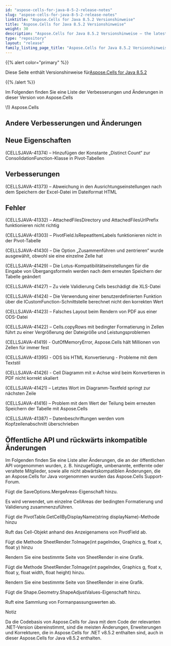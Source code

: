 ```yaml
---
id: "aspose-cells-for-java-8-5-2-release-notes"
slug: "aspose-cells-for-java-8-5-2-release-notes"
linktitle: "Aspose.Cells for Java 8.5.2 Versionshinweise"
title: "Aspose.Cells for Java 8.5.2 Versionshinweise"
weight: 30
description: "Aspose.Cells for Java 8.5.2 Versionshinweise – the latest updates and fixes."
type: "repository"
layout: "release"
family_listing_page_title: "Aspose.Cells for Java 8.5.2 Versionshinweise"
---
```

{{% alert color="primary" %}} 

 Diese Seite enthält Versionshinweise für[Aspose.Cells for Java 8.5.2](https://releases.aspose.com/cells/java/new-releases/aspose.cells-for-java-8.5.2/)

{{% /alert %}} 

 Im Folgenden finden Sie eine Liste der Verbesserungen und Änderungen in dieser Version von Aspose.Cells



\1) Aspose.Cells 


## **Andere Verbesserungen und Änderungen**

## **Neue Eigenschaften**


 (CELLSJAVA-41374) – Hinzufügen der Konstante „Distinct Count“ zur ConsolidationFunction-Klasse in Pivot-Tabellen


## **Verbesserungen**


 (CELLSJAVA-41373) – Abweichung in den Ausrichtungseinstellungen nach dem Speichern der Excel-Datei im Dateiformat HTML


## **Fehler**


 (CELLSJAVA-41332) – AttachedFilesDirectory und AttachedFilesUrlPrefix funktionieren nicht richtig

 (CELLSJAVA-41303) – PivotField.IsRepeatItemLabels funktionieren nicht in der Pivot-Tabelle

 (CELLSJAVA-41430) – Die Option „Zusammenführen und zentrieren“ wurde ausgewählt, obwohl sie eine einzelne Zelle hat

(CELLSJAVA-41429) – Die Lotus-Kompatibilitätseinstellungen für die Eingabe von Übergangsformeln werden nach dem erneuten Speichern der Tabelle geändert

 (CELLSJAVA-41427) – Zu viele Validierung Cells beschädigt die XLS-Datei

 (CELLSJAVA-41424) – Die Verwendung einer benutzerdefinierten Funktion über die ICustomFunction-Schnittstelle berechnet nicht den korrekten Wert

 (CELLSJAVA-41423) – Falsches Layout beim Rendern von PDF aus einer ODS-Datei

 (CELLSJAVA-41422) – Cells.copyRows mit bedingter Formatierung in Zellen führt zu einer Vergrößerung der Dateigröße und Leistungsproblemen

 (CELLSJAVA-41419) - OutOfMemoryError, Aspose.Cells hält Millionen von Zellen für immer fest

 (CELLSJAVA-41395) - ODS bis HTML Konvertierung - Probleme mit dem Textstil

 (CELLSJAVA-41426) - Cell Diagramm mit x-Achse wird beim Konvertieren in PDF nicht korrekt skaliert

 (CELLSJAVA-41421) – Letztes Wort im Diagramm-Textfeld springt zur nächsten Zeile

 (CELLSJAVA-41416) – Problem mit dem Wert der Teilung beim erneuten Speichern der Tabelle mit Aspose.Cells

 (CELLSJAVA-41387) – Datenbeschriftungen werden vom Kopfzeilenabschnitt überschrieben


## **Öffentliche API und rückwärts inkompatible Änderungen**


 Im Folgenden finden Sie eine Liste aller Änderungen, die an der öffentlichen API vorgenommen wurden, z. B. hinzugefügte, umbenannte, entfernte oder veraltete Mitglieder, sowie alle nicht abwärtskompatiblen Änderungen, die an Aspose.Cells for Java vorgenommen wurden das Aspose.Cells Support-Forum.





 Fügt die SaveOptions.MergeAreas-Eigenschaft hinzu.

Es wird verwendet, um einzelne CellAreas der bedingten Formatierung und Validierung zusammenzuführen.



 Fügt die PivotTable.GetCellByDisplayName(string displayName)-Methode hinzu

 Ruft das Cell-Objekt anhand des Anzeigenamens von PivotField ab.



 Fügt die Methode SheetRender.ToImage(int pageIndex, Graphics g, float x, float y) hinzu

 Rendern Sie eine bestimmte Seite von SheetRender in eine Grafik.



 Fügt die Methode SheetRender.ToImage(int pageIndex, Graphics g, float x, float y, float width, float height) hinzu.

 Rendern Sie eine bestimmte Seite von SheetRender in eine Grafik.



 Fügt die Shape.Geometry.ShapeAdjustValues-Eigenschaft hinzu.

 Ruft eine Sammlung von Formanpassungswerten ab.





 Notiz

 Da die Codebasis von Aspose.Cells for Java mit dem Code der relevanten .NET-Version übereinstimmt, sind die meisten Änderungen, Erweiterungen und Korrekturen, die in Aspose.Cells for .NET v8.5.2 enthalten sind, auch in dieser Aspose.Cells for Java v8.5.2 enthalten.
